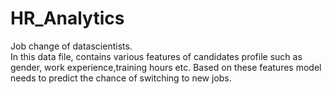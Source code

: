 # HR_Analytics
 Job change of datascientists.<br>
 In this data file, contains various features of candidates profile such as gender, work experience,training hours etc.
 Based on these features model needs to predict the chance of switching to new jobs.
